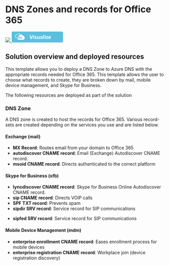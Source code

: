 # DNS Zones and records for Office 365

<a href="https://portal.azure.com/#create/Microsoft.Template/uri/https%3A%2F%2Fraw.githubusercontent.com%2FAzure%2Fazure-quickstart-templates%2Fmaster%2Fdns-records-office365%2Fazuredeploy.json" target="_blank">
    <img src="http://azuredeploy.net/deploybutton.png"/>
</a>
<a href="http://armviz.io/#/?load=https%3A%2F%2Fraw.githubusercontent.com%2FAzure%2Fazure-quickstart-templates%2Fmaster%2Fdns-records-office365%2Fazuredeploy.json" target="_blank">
<img src="https://raw.githubusercontent.com/Azure/azure-quickstart-templates/master/1-CONTRIBUTION-GUIDE/images/visualizebutton.png"/>
</a>

## Solution overview and deployed resources

This template allows you to deploy a DNS Zone to Azure DNS with the appropriate records needed for Office 365. This template allows the user to choose what records to create, they are broken down by mail, mobile device management, and Skype for Business.

The following resources are deployed as part of the solution

### DNS Zone

A DNS zone is created to host the records for Office 365. Various record-sets are created depending on the services you use and are listed below.

#### Exchange (mail)

+ **MX Record**: Routes email from your domain to Office 365
+ **autodiscover CNAME record**: Email (Exchange) Autodiscover CNAME record.
+ **msoid CNAME record**: Directs authenticated to the correct platform

#### Skype for Business (sfb)

+ **lyncdiscover CNAME record**: Skype for Business Online Autodiscover CNAME record.
+ **sip CNAME record**: Directs VOIP calls
+ **SPF TXT record**: Prevents spam
+ **sipdir SRV record**: Service record for SIP communications
* **sipfed SRV record**: Service record for SIP communications

#### Mobile Device Management (mdm)

* **enterprise enrollment CNAME record**: Eases enrollment process for mobile devices
* **enterprise registration CNAME record**: Workplace join (device registration discovery)


